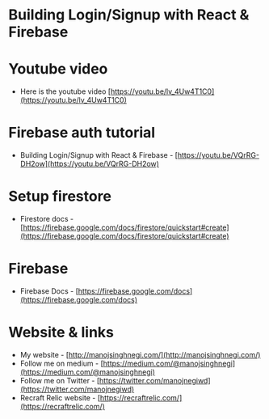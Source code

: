 Building Login/Signup with React & Firebase
=============================================

Youtube video
=============
* Here is the youtube video [https://youtu.be/lv_4Uw4T1C0](https://youtu.be/lv_4Uw4T1C0)

Firebase auth tutorial
=============
* Building Login/Signup with React & Firebase - [https://youtu.be/VQrRG-DH2ow](https://youtu.be/VQrRG-DH2ow)


Setup firestore
===============
* Firestore docs - [https://firebase.google.com/docs/firestore/quickstart#create](https://firebase.google.com/docs/firestore/quickstart#create)

Firebase
===========
* Firebase Docs - [https://firebase.google.com/docs](https://firebase.google.com/docs)

Website & links
==============

* My website - [http://manojsinghnegi.com/](http://manojsinghnegi.com/)
* Follow me on medium - [https://medium.com/@manojsinghnegi](https://medium.com/@manojsinghnegi)
* Follow me on Twitter - [https://twitter.com/manojnegiwd](https://twitter.com/manojnegiwd)
* Recraft Relic website - [https://recraftrelic.com/](https://recraftrelic.com/)
